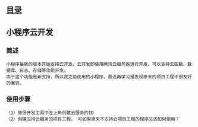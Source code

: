  
## [目录](README.md) 
## 小程序云开发 

### 简述 

    小程序最新的版本开始支持云开发，云开发即使用腾讯云服务器进行开发。可以支持云函数、数据库、日志、存储等功能开发。 
    由于这个功能是新支持，所以我之前使用的小程序，最近再学习是发现原来的项目工程不很友好的兼容。 

### 使用步骤 

    （1）微信开发工具中左上角创建云服务的ID 
    （2）创建支持云服务的项目工程， 可如果原来不支持云项目工程的程序又该如何使用？ 
    